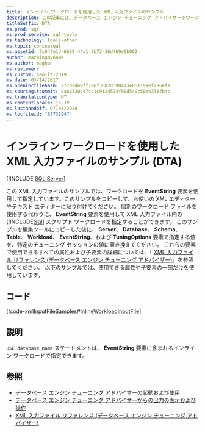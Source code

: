 ```yaml
---
title: インライン ワークロードを使用した XML 入力ファイルのサンプル
description: この記事には、データベース エンジン チューニング アドバイザーでワークロードをチューニングするために使用するインラインワークロードがあるサンプル XML 入力ファイルが含まれています。
titleSuffix: DTA
ms.prod: sql
ms.prod_service: sql-tools
ms.technology: tools-other
ms.topic: conceptual
ms.assetid: 7c04fe1d-6669-44a1-8b73-36d469e9b002
author: markingmyname
ms.author: maghan
ms.reviewer: ''
ms.custom: seo-lt-2019
ms.date: 03/14/2017
ms.openlocfilehash: 277b2d69ff796f3082d390a73e851199ef286efa
ms.sourcegitcommit: da88320c474c1c9124574f90d549c50ee3387b4c
ms.translationtype: HT
ms.contentlocale: ja-JP
ms.lasthandoff: 07/01/2020
ms.locfileid: "85731947"
---
```

# <a name="xml-input-file-sample-with-inline-workload-dta"></a>インライン ワークロードを使用した XML 入力ファイルのサンプル (DTA)

 [!INCLUDE [SQL Server](../../includes/applies-to-version/sqlserver.md)]

この XML 入力ファイルのサンプルでは、ワークロードを **EventString** 要素を使用して指定しています。このサンプルをコピーして、お使いの XML エディターやテキスト エディターに貼り付けてください。 個別のワークロード ファイルを使用する代わりに、 **EventString** 要素を使用して XML 入力ファイル内の [!INCLUDE[tsql](../../includes/tsql-md.md)] スクリプト ワークロードを指定することができます。 このサンプルを編集ツールにコピーした後に、 **Server**、 **Database**、 **Schema**、 **Table**、 **Workload**、 **EventString**、および **TuningOptions** 要素で指定する値を、特定のチューニング セッションの値に置き換えてください。 これらの要素で使用できるすべての属性および子要素の詳細については、「 [XML 入力ファイル リファレンス &#40;データベース エンジン チューニング アドバイザー&#41;](../../tools/dta/xml-input-file-reference-database-engine-tuning-advisor.md)」を参照してください。 以下のサンプルでは、使用できる属性や子要素の一部だけを使用しています。

## <a name="code"></a>コード

[!code-xml[InputFileSamples#InlineWorkloadInputFile](../../tools/dta/codesnippet/xml/xml-input-file-sample-wi_1.xml)]

## <a name="comments"></a>説明

`USE database_name` ステートメントは、 **EventString** 要素に含まれるインライン ワークロードで指定できます。

## <a name="see-also"></a>参照

- [データベース エンジン チューニング アドバイザーの起動および使用](../../relational-databases/performance/start-and-use-the-database-engine-tuning-advisor.md)
- [データベース エンジン チューニング アドバイザーからの出力の表示および操作](../../relational-databases/performance/view-and-work-with-the-output-from-the-database-engine-tuning-advisor.md)
- [XML 入力ファイル リファレンス &#40;データベース エンジン チューニング アドバイザー&#41;](../../tools/dta/xml-input-file-reference-database-engine-tuning-advisor.md)